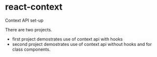 # react-context
Context API set-up

There are two projects.
- first project demostrates use of context api with hooks
- second project demostrates use of context api without hooks and for class components.
